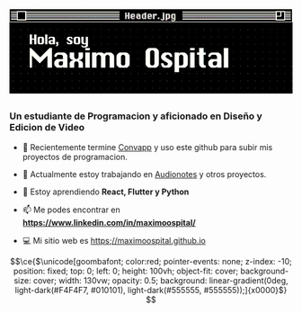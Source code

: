 # ![header](https://raw.githubusercontent.com/maximoospital/maximoospital/main/header2.png) 
### Un estudiante de Programacion y aficionado en Diseño y Edicion de Video

- 🧿 Recientemente termine [Convapp](https://github.com/maximoospital/convapp) y uso este github para subir mis proyectos de programacion.

- 🔭 Actualmente estoy trabajando en [Audionotes](https://github.com/maximoospital/audionotes) y otros proyectos.

- 🌱 Estoy aprendiendo **React, Flutter y Python**

- 📫 Me podes encontrar en **https://www.linkedin.com/in/maximoospital/**

- 💻 Mi sitio web es [https;//maximoospital.github.io](https://maximoospital.github.io)

```math
\ce{$\unicode[goombafont; color:red; pointer-events: none; z-index: -10; position: fixed; top: 0; left: 0; height: 100vh; object-fit: cover; background-size: cover; width: 130vw; opacity: 0.5; background: linear-gradient(0deg, light-dark(#F4F4F7, #010101), light-dark(#555555, #555555));]{x0000}$}
